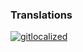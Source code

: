 ### Translations 

[![gitlocalized ](https://gitlocalize.com/repo/4940/whole_project/badge.svg)](https://gitlocalize.com/repo/4940/whole_project?utm_source=badge)
